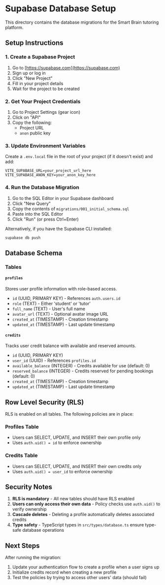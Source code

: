 # Supabase Database Setup

This directory contains the database migrations for the Smart Brain tutoring platform.

## Setup Instructions

### 1. Create a Supabase Project

1. Go to [https://supabase.com](https://supabase.com)
2. Sign up or log in
3. Click "New Project"
4. Fill in your project details
5. Wait for the project to be created

### 2. Get Your Project Credentials

1. Go to Project Settings (gear icon)
2. Click on "API"
3. Copy the following:
   - Project URL
   - `anon` public key

### 3. Update Environment Variables

Create a `.env.local` file in the root of your project (if it doesn't exist) and add:

```env
VITE_SUPABASE_URL=your_project_url_here
VITE_SUPABASE_ANON_KEY=your_anon_key_here
```

### 4. Run the Database Migration

1. Go to the SQL Editor in your Supabase dashboard
2. Click "New Query"
3. Copy the contents of `migrations/001_initial_schema.sql`
4. Paste into the SQL Editor
5. Click "Run" (or press Ctrl+Enter)

Alternatively, if you have the Supabase CLI installed:

```bash
supabase db push
```

## Database Schema

### Tables

#### `profiles`

Stores user profile information with role-based access.

- `id` (UUID, PRIMARY KEY) - References `auth.users.id`
- `role` (TEXT) - Either 'student' or 'tutor'
- `full_name` (TEXT) - User's full name
- `avatar_url` (TEXT) - Optional avatar image URL
- `created_at` (TIMESTAMP) - Creation timestamp
- `updated_at` (TIMESTAMP) - Last update timestamp

#### `credits`

Tracks user credit balance with available and reserved amounts.

- `id` (UUID, PRIMARY KEY)
- `user_id` (UUID) - References `profiles.id`
- `available_balance` (INTEGER) - Credits available for use (default: 0)
- `reserved_balance` (INTEGER) - Credits reserved for pending bookings (default: 0)
- `created_at` (TIMESTAMP) - Creation timestamp
- `updated_at` (TIMESTAMP) - Last update timestamp

## Row Level Security (RLS)

RLS is enabled on all tables. The following policies are in place:

### Profiles Table

- Users can SELECT, UPDATE, and INSERT their own profile only
- Uses `auth.uid() = id` to enforce ownership

### Credits Table

- Users can SELECT, UPDATE, and INSERT their own credits only
- Uses `auth.uid() = user_id` to enforce ownership

## Security Notes

1. **RLS is mandatory** - All new tables should have RLS enabled
2. **Users can only access their own data** - Policy checks use `auth.uid()` to verify ownership
3. **Cascade deletes** - Deleting a profile automatically deletes associated credits
4. **Type safety** - TypeScript types in `src/types/database.ts` ensure type-safe database operations

## Next Steps

After running the migration:

1. Update your authentication flow to create a profile when a user signs up
2. Initialize credits record when creating a new profile
3. Test the policies by trying to access other users' data (should fail)
